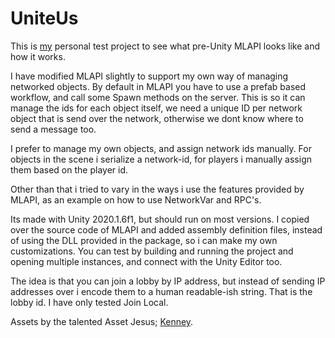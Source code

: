# UniteUs

This is [my](https://tjheuvel.net/) personal test project to see what pre-Unity MLAPI looks like and how it works. 

I have modified MLAPI slightly to support my own way of managing networked objects. By default in MLAPI you have to use a prefab based workflow, and call some Spawn methods on the server. This is so it can manage the ids for each object itself, we need a unique ID per network object that is send over the network, otherwise we dont know where to send a message too.

I prefer to manage my own objects, and assign network ids manually. For objects in the scene i serialize a network-id, for players i manually assign them based on the player id. 

Other than that i tried to vary in the ways i use the features provided by MLAPI, as an example on how to use NetworkVar and RPC's.   

Its made with Unity 2020.1.6f1, but should run on most versions. I copied over the source code of MLAPI and added assembly definition files, instead of using the DLL provided in the package, so i can make my own customizations. You can test by building and running the project and opening multiple instances, and connect with the Unity Editor too.

The idea is that you can join a lobby by IP address, but instead of sending IP addresses over i encode them to a human readable-ish string. That is the lobby id. I have only tested Join Local.

Assets by the talented Asset Jesus; [Kenney](http://www.kenney.nl).

